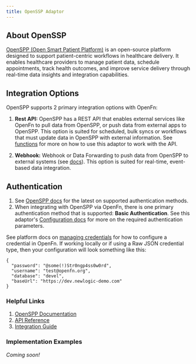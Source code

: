 ```yaml
---
title: OpenSSP Adaptor
---
```


## About OpenSSP

[OpenSPP (Open Smart Patient Platform)](https://openspp.org/) is an open-source platform designed to support patient-centric workflows in healthcare delivery. It enables healthcare providers to manage patient data, schedule appointments, track health outcomes, and improve service delivery through real-time data insights and integration capabilities.

## Integration Options

OpenSPP supports 2 primary integration options with OpenFn:

1. **Rest API:** OpenSPP has a REST API that enables external services like OpenFn to pull data from OpenSPP, or push data from external apps to OpenSPP. This option is suited for scheduled, bulk syncs or workflows that must update data in OpenSPP with external information. See [functions](/adaptors/packages/openspp-docs) for more on how to use this adaptor to work with the API.

2. **Webhook:** Webhook or Data Forwarding to push data from OpenSPP to external systems (see [docs](https://openspp.org/api)). This option is suited for real-time, event-based data integration.

## Authentication

1. See [OpenSPP docs](https://openspp.org/security) for the latest on supported authentication methods.
2. When integrating with OpenSPP via OpenFn, there is one primary authentication method that is supported: **Basic Authentication**. See this adaptor's [Configuration docs](/adaptors/packages/openspp-configuration-schema) for more on the required authentication parameters.

See platform docs on [managing credentials](/documentation/manage-projects/manage-credentials) for how to configure a credential in OpenFn. If working locally or if using a Raw JSON credential type, then your configuration will look something like this:

```
{
  "password": "@some(!)Str0ngp4ss0w0rd",
  "username": "test@openfn.org",
  "database": "devel",
  "baseUrl": "https://dev.newlogic-demo.com"
}
```

### Helpful Links

1. [OpenSPP Documentation](https://openspp.org/documentation)
2. [API Reference](https://openspp.org/api)
3. [Integration Guide](https://openspp.org/integration)

### Implementation Examples

_Coming soon!_




